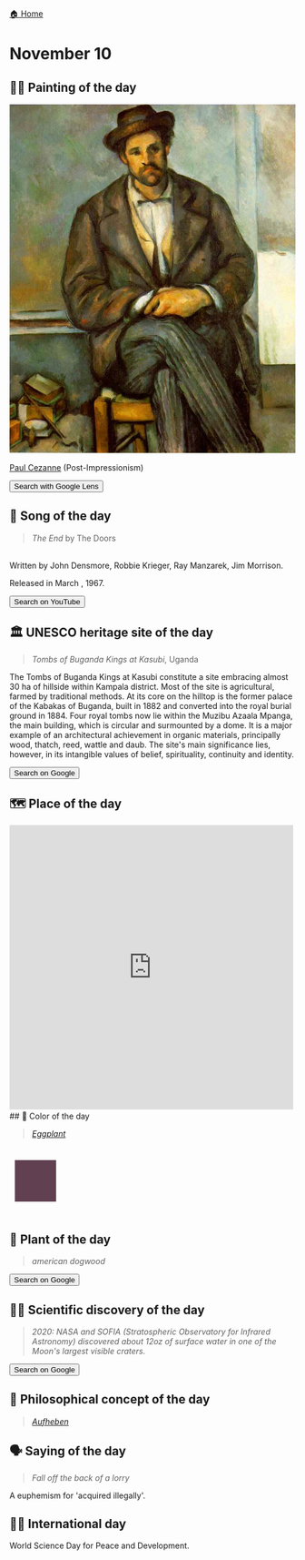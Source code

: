 
[🏠 Home](../../index.md)

# November 10

## 🧑‍🎨 Painting of the day

<img width="600" src="../img/Paul_Cezanne_6.jpg">

[Paul Cezanne](https://en.wikipedia.org/wiki/Paul_Cézanne) (Post-Impressionism)

<button class="btn btn-success"
onclick=" window.open('https://lens.google.com/uploadbyurl?url=https://iretes.github.io/one-a-day/data/img/Paul_Cezanne_6.jpg','_blank')">
Search with Google Lens
</button>

## 🎼 Song of the day

> *The End*
by The Doors

<br />Written by John Densmore, Robbie Krieger, Ray Manzarek, Jim Morrison.

Released in March , 1967.

<button class="btn btn-success"
onclick=" window.open('http://www.youtube.com/search?q=The End by The Doors','_blank')">
Search on YouTube
</button>

## 🏛️ UNESCO heritage site of the day

> *Tombs of Buganda Kings at Kasubi*, Uganda

<p>The Tombs of Buganda Kings at Kasubi constitute a site embracing almost 30 ha of hillside within Kampala district. Most of the site is agricultural, farmed by traditional methods. At its core on the hilltop is the former palace of the Kabakas of Buganda, built in 1882 and converted into the royal burial ground in 1884. Four royal tombs now lie within the Muzibu Azaala Mpanga, the main building, which is circular and surmounted by a dome. It is a major example of an architectural achievement in organic materials, principally wood, thatch, reed, wattle and daub. The site's main significance lies, however, in its intangible values of belief, spirituality, continuity and identity.</p>

<button class="btn btn-success"
onclick=" window.open('http://www.google.com/search?q=Tombs of Buganda Kings at Kasubi','_blank')">
Search on Google
</button>

## 🗺️ Place of the day

<iframe
src="https://www.mapcrunch.com"
name="mapcrunch"
width="500"
height="500"
allowTransparency="true"
scrolling="no"
frameborder="0"
>
</iframe>
## 🎨 Color of the day

> *[Eggplant](https://en.wikipedia.org/wiki/Eggplant_(color))*

<div style="color:#614051; font-size: 100px;">&#9632;</div>

## 🌿 Plant of the day

> *american dogwood*

<button class="btn btn-success"
onclick=" window.open('http://www.google.com/search?q=american dogwood','_blank')">
Search on Google
</button>

## 🧑‍🔬 Scientific discovery of the day

> *2020: NASA and SOFIA (Stratospheric Observatory for Infrared Astronomy) discovered about 12oz of surface water in one of the Moon's largest visible craters.*

<button class="btn btn-success"
onclick=" window.open('http://www.google.com/search?q=2020: NASA and SOFIA (Stratospheric Observatory for Infrared Astronomy) discovered about 12oz of surface water in one of the Moon s largest visible craters.','_blank')">
Search on Google
</button>

## 💭 Philosophical concept of the day

> *[Aufheben](https://en.wikipedia.org/wiki/Aufheben)*

## 🗣️ Saying of the day

> *Fall off the back of a lorry*

A euphemism for 'acquired illegally'.

## 🏳️‍🌈 International day

World Science Day for Peace and Development.